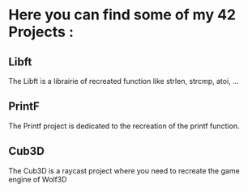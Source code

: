 # Here you can find some of my 42 Projects :

## Libft

The Libft is a librairie of recreated function  like strlen, strcmp, atoi, ...

## PrintF

The Printf project is dedicated to the recreation of the printf function.

## Cub3D

The Cub3D is a raycast project where you need to recreate the game engine of Wolf3D



